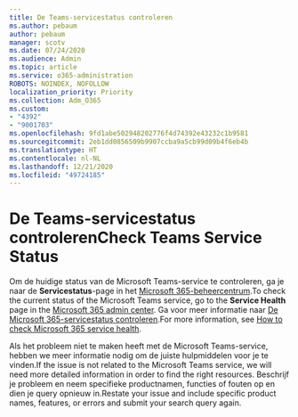 ```yaml
---
title: De Teams-servicestatus controleren
ms.author: pebaum
author: pebaum
manager: scotv
ms.date: 07/24/2020
ms.audience: Admin
ms.topic: article
ms.service: o365-administration
ROBOTS: NOINDEX, NOFOLLOW
localization_priority: Priority
ms.collection: Adm_O365
ms.custom:
- "4392"
- "9001703"
ms.openlocfilehash: 9fd1abe502948202776f4d74392e43232c1b9581
ms.sourcegitcommit: 2eb1dd0856509b9907ccba9a5cb99d09b4f6eb4b
ms.translationtype: HT
ms.contentlocale: nl-NL
ms.lasthandoff: 12/21/2020
ms.locfileid: "49724185"
---
```

# <a name="check-teams-service-status"></a><span data-ttu-id="3cba3-102">De Teams-servicestatus controleren</span><span class="sxs-lookup"><span data-stu-id="3cba3-102">Check Teams Service Status</span></span>

<span data-ttu-id="3cba3-103">Om de huidige status van de Microsoft Teams-service te controleren, ga je naar de **Servicestatus**-page in het [Microsoft 365-beheercentrum](https://go.microsoft.com/fwlink/p/?linkid=2024339).</span><span class="sxs-lookup"><span data-stu-id="3cba3-103">To check the current status of the Microsoft Teams service, go to the **Service Health** page in the [Microsoft 365 admin center](https://go.microsoft.com/fwlink/p/?linkid=2024339).</span></span> <span data-ttu-id="3cba3-104">Ga voor meer informatie naar [De Microsoft 365-servicestatus controleren](https://docs.microsoft.com/office365/enterprise/view-service-health).</span><span class="sxs-lookup"><span data-stu-id="3cba3-104">For more information, see [How to check Microsoft 365 service health](https://docs.microsoft.com/office365/enterprise/view-service-health).</span></span>

<span data-ttu-id="3cba3-105">Als het probleem niet te maken heeft met de Microsoft Teams-service, hebben we meer informatie nodig om de juiste hulpmiddelen voor je te vinden.</span><span class="sxs-lookup"><span data-stu-id="3cba3-105">If the issue is not related to the Microsoft Teams service, we will need more detailed information in order to find the right resources.</span></span> <span data-ttu-id="3cba3-106">Beschrijf je probleem en neem specifieke productnamen, functies of fouten op en dien je query opnieuw in.</span><span class="sxs-lookup"><span data-stu-id="3cba3-106">Restate your issue and include specific product names, features, or errors and submit your search query again.</span></span>
